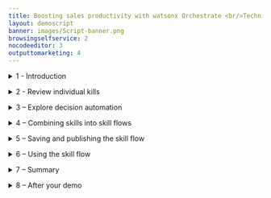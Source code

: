 ```yaml
---
title: Boosting sales productivity with watsonx Orchestrate <br/>Technical Sales Level 3 demo
layout: demoscript
banner: images/Script-banner.png
browsingselfservice: 2
nocodeeditor: 3
outputtomarketing: 4
---
```


<span id="top"></span>


<inline-notification text="<strong><strong>Attention: under construction</strong> Please do not use."></inline-notification>

<details markdown="1">

<summary>1 - Introduction</summary>

This demo shows you how to present watsonx Orchestrate’s the core capabilities and its value proposition using a business scenario set in an insurance sales office. You’ll see how individual skills are used, take a brief look at decision automation, then implement an upsell process for a hypothetical insurance brokerage by combing skills together into a sequence called a skill flow.

In this hypothetical insurance brokerage, sales agents spend their time across many tasks while constantly context switching between multiple applications to do their jobs. A large part of any successful insurance seller’s time should be spent servicing existing clients, but an important part of being a great sales agent is finding new business and building pipeline.

Prior to watsonx Orchestrate, agents in this insurance office dedicated a few hours per week to sending prospecting emails for upsell and cross-sell opportunities, as well as building pipeline. To do this, a typical insurance seller would:

1.	Search the customer relationship management (CRM) system for customers that meet certain cross-sell criteria.
2.	Determine the best cross-sell products to offer each customer.
3.	Write a customized email from a template.
4.	Send the email to the selected customer.

Unfortunately, agents in this office are facing several challenges that prevent them from performing at their best:
- Effectively searching their CRM system for sales opportunities is time consuming and requires a lot of skill… skills that not everyone on the team possesses, especially new hires who need to be trained.<br/>
- Matching customer circumstances to the most optimal and competitive products is time consuming and requires expert product knowledge. The information about products, customers, and policies is spread over multiple systems and spreadsheets.<br/>
- Multiple systems and applications are used to perform customer outreach (a CRM search, Outlook, and so on). It takes time to switch between these applications to find the required information. Data is copied and pasted between applications and inevitably errors are made.<br/>
- Multiple systems and applications are used to perform customer outreach (a CRM search, Outlook, and so on). It takes time to switch between these applications to find the required information. Data is copied and pasted between applications and inevitably errors are made.<br/>
- There isn’t time to create a personalized email for each customer. Instead, sellers use templates…but they know that the emails that are produced this way are often ignored by their customers because they are not engaging.<br/>

This demo shows how the prospecting work in this scenario can be done more effectively with watsonx Orchestrate by creating a sequence of skills that perform the multiple steps of the upsell process using a skill flow. A skill flow is a sequence of skills where the inputs and outputs of individual skills are wired together to reduce data entry.

Here is what this demonstration highlights:
- First, data is extracted from a system that leverages a pre-configured search to find customers with recent life events.
- Then, these customers are matched to the most suitable and competitive products by using an AI-infused automation that represents the digitized business knowledge of a product expert.
- Finally, instead of using an email template, a built-in skill that uses the IBM Granite generative AI model is used to create a marketing email. This model is designed for the enterprise and trained on trusted enterprise data, so it can be trusted to produce content suitable for business use cases.

Let’s get started.
 
<br/>

**[Go to top](#top)**

</details>

<span id="spanID"></span>
<details markdown="1">


<summary>2 - Review individual kills </summary>

<br/>


| :--- | :--- |
| **Narration** | IBM watsonx Orchestrate comes with a catalog of out-of-the-box skills, such as Workday, Monday, Outlook, etc. Additional skills can be added to the catalog that work with existing services using OpenAPI or run on IBM Cloud Pak for Business Automation. Let’s begin by opening the catalog.|
| **Action** &nbsp; 2.0.1 | Click the **navigation hamburger** menu icon **(A)**, then select **Skill catalog (B)** from the left menu.|
| **Action** &nbsp; 2.0.2 | When the **Choose a skill set to view skill catalog** window opens, select the **Personal skills tile (A)**, then click **Go to skill catalog (B)**.|
| **Narration** | Skills are grouped by application, such as Microsoft Teams or Salesforce. New skills are added to the watsonx Orchestrate catalog with each release. <br/><br/>When an out-of-the-box skill is not available, builders can create new skills from several sources, including: <br/> 1. **Open APIs**: Skills are generated from OpenAPI specifications.<br/> 2. **Embedded Automations**: Decision and workflow skills are created by using the built-in automation builder.<br/> 3. **IBM Cloud Pak for Business Automation/RPA**: Skills are generated for automation services and robotic process automation (RPA) bots. <br/> 4. **Composite skill flows**: Individual skills are combined into a sequence.<br/><br/>OpenAPI is a specification for documenting and standardizing the design and behavior of web APIs. An OpenAPI file provides the detailed outline of how a particular API works, including its operations, endpoints, data types, request and response formats and authentication methods.<br/><br/> Oecision automations and skill flows are covered in a later section, but first you’ll see how an individual skill based on an OpenAPI performs a customer search in this fictitious insurance company used at the start of the upsell process.|


| **2.1** | **Customer search** |
| :--- | :--- |
| **Narration** |  The first task in the upsell process is to perform a predefined search against the customer system to find customers that have recent life events. This functionality is provided to users through the **Get a list of customers** skill.<br/><br/>Let’s open the chat window to run this skill.|
| **Action** &nbsp; 2.1.1 | Click the **hamburger navigation** menu icon **(A)** and select **Chat (B)** from the left menu. |
| **Action** &nbsp; 2.1.2 | CClick the **Skills** menu and select **Personal skills** if not already selected. |
| **Narration** |In watsonx Orchestrate, skills are organized into apps. Users can click on their app tiles to run the skills they contain, or they can type a phrase to run the skill, such as **Write an upsell email for my customers**.  |
| **Action** &nbsp; 2.1.3 | Click on the tile **Get a list of customers with …** tile to run the skill and fetch customers from the CRM system. |
| **Narration** | The results from this skill are shown in a table. All the listed customers have recent life events that could be used for cross-sell and upsell purposes. This skill has used a predefined search against the CRM system and provides an insurance seller with a list of potential upsell opportunities. This took just a few seconds and was done without having to use the CRM system directly or require CRM expertise. This skill is already useful as a standalone skill, but as we will soon see, combining its output with other skills can make it far more useful and powerful. |

| **2.2** | **Product upsell automation** |
| :--- | :--- |
| **Narration** | The next skill is the upsell skill. This skill uses an embedded decision automation engine to match customers to upsell and cross-sell offers. <br/><br/>This skill is run by clicking on its corresponding tile or by entering a prompt such as **“upsell”** into the chat window.|
| **Action** &nbsp; 2.2.1 | Enter **“upsell”** into the chat prompt and press **Enter** key **(A)**. Alternatively click on the tile associated with the skill **(B)**. |
| **Narration** | To use this skill, the user must enter details about a customer, such as a recent life event, their age, and any current products they have purchased. In this example, just the name is provided so that a default response is returned. |
| **Action** &nbsp; 2.2.2 | Enter a person’s name into the **name** field **(A)**, then click the **Apply** button **(B)**. |
| **Narration** | The results from the ‘Product Upsell’ automation are displayed. These results contain a product recommendation for the selected customer and were provided almost instantly. This is another huge time saving for the sales agent; but in addition to the product recommendation the results also contain a prompt that can be used by a foundation model such as IBM Granite, to generate a personalized marketing email. <br/><br/>Just like the customer search skill, the value of this skill is obvious because manual data entry is time consuming and can introduce errors… but watsonx Orchestrate can autofill this information once the skill is part of a skill flow.|

| **2.3** | **Email generation** |
| :--- | :--- |
| **Narration** | The last individual skill is **Generate an email**. This skill uses the IBM Granite foundation model to generate an email based on a prompt. <br/><br/>This skill is run by clicking on its corresponding tile or by entering a prompt such as **“generate an email”** into the chat window.|
| **Action** &nbsp; 2.3.1 | Enter **“generate an email”** into the chat prompt and press **Enter** key **(A)**. Alternatively click on the tile associated with the skill **(B)**. |
| **Action** &nbsp; 2.3.2 | Copy the **prompt** text produced by the **L3_Upsell** skill **(A)** and paste it into the **Input instruction** panel **(B)**, then click **Apply (C)**. |
| **Narration** | Content generation will take approximately 30 seconds. IBM watsonx Granite is used to generate the email body. This model is trained on trusted enterprise data, with additional layers of protection, so you can be certain it will not produce harmful or inappropriate content.|

<br/>

**[Go to top](#top)**

</details>

<span id="spanID"></span>
<details markdown="1">

<summary>3 – Explore decision automation </summary>

<br/>

| :--- | :--- |
| **Narration** |The ‘L3_Upsell’ automation skill represents the digitized knowledge of a product expert and matches customers to upsell and cross-sell offers. It does this using prescriptive AI, where the decision-making process used by an expert has been transformed into a decision model. Within the decision model, the product upsell logic is represented in natural language and decision tables that ensures that the logic remains clear and simple to non-technical users. Furthermore, the no-code tools in watsonx Orchestrate Automation Builder enable non-technical users to create, test and maintain the decision logic to adapt to changing circumstances. <br><br/>Let’s see how this skill’s business logic is managed with watsonx Orchestrates’ Automation Builder.|
| **Action** &nbsp; 3.1 | Click the **hamburger navigation** menu icon **(A)**, then select **Automations (B)** from the left menu. |
| **Action** &nbsp; 3.2 | Enter the unique reference **“XXddmmyy”** that corresponds to your decision model in the **search** field **(A)** and press **Enter**, then click on the tile that corresponds to your automation **(B)**. |
| **Narration** | This decision model shows the structure of the decision-making process. Data feeding the model is shown at the bottom of the diagram and represented by the green input nodes. In this example, the input data is the customer record and the recent change. This data passes through intermediate decision nodes that incrementally infer new information by using business rules. The output decision node is shown with a dark blue line and produces the decision result. <br/><br/>In this example, the decision model determines the best product for the selected customer and produces a GenAI prompt along with some tuning parameters so that a generative AI model can create a marketing outreach email. <br/><br/>The decision nodes contain the business rules that perform the logic to build the prompt. The ‘Initial Instruction’ node uses the customer’s name to form the instructions that are passed to the generative model such as ‘You are an insurance salesman, write a marketing email for your customer John Collins’. The Product Recommendation node determines the most appropriate product to recommend to the customer based on their age, recent life events and existing products they hold.<br/>/<br/>The output from these intermediate decision nodes is brought together in the top node called **Upsell prompt**. This node produces the final output from the decision model based on the intermediate results. <br/><br/>Let’s take a closer look at the product recommendation logic.|
| **Action** &nbsp; 3.3 | Click the **Product recommendation** node **(A)** then select the **Logic** tab **(B)** in the **Product recommendation** section that appears on the right. |
| **Narration** | The rules that are applied in this decision node are shown on the right of this screen. Note how there is a decision table called **Product recommendation**. This table houses the main logic, a business rule to check for duplicate recommendations for products already held, and a default rule that will apply if no other product recommendations can be made.<br/><br/>Let’s take a closer look at the product recommendation decision table.|
| **Action** &nbsp; 3.4 | Click the **Product recommendation** decision table. |
| **Narration** | Decision tables are useful when many rules will share the same structure and it is helpful to view them together. In this example, every row in the table represents a rule that reasons over the customers recent change, along with their age, to determine a product recommendation. In this example, the recent change and customer age are both used as condition columns and shown on the left. The column on the right is the action column and provides the product recommendation. <br/><br/>Decision tables can contain more condition columns and multiple action columns to represent complex logic, but the logic will remain clear and maintainable. Many decision tables can work together to implement very complex logic, whilst keeping the logic clear and readable to non-technical users. <br/><br/>IBM watsonx Orchestrate’s Automation builder also includes a preview capability to test the results produced by the decision model. Clicking the Play icon in the top-right corner opens the preview window.|
| **Action** &nbsp; 3.5 | Click the **Play** icon in the top-right corner of the screen. |
| **Narration** | Run a test scenario. |
| **Action** &nbsp; 3.6 | Click the **Preview** button. |
| **Narration** | The rules are run, and the results are displayed. At the top is the final output, but below this we can also see all the intermediate results as the data passed through the decision model. By clicking the show more link, we can expand the final output and see the complete information returned from the decision. This contains the product recommendation, the GenAI prompt and the min/max tokens that control the content length. |
| **Action** &nbsp; 3.7 | Click the **Show more** button. |
| **Narration** | Many test scenarios can be created, these are run by selecting them and pressing preview. |
| **Action** &nbsp; 3.8 | Click the drop-down arrow **(A)** in the **Test data** section and select another scenario, then click the **Preview** button **(B)**. |
| **Narration** | Once the business logic is ready, it is deployed as a skill that can be invoked from the chat window directly, or it can be combined with other skills in a skill flow. |

<br/>

**[Go to top](#top)**

</details>

<span id="spanID"></span>
<details markdown="1">

<summary>4 – Combining skills into skill flows </summary>

<br/>


| :--- | :--- |
| **Narration** | Individual skills can be useful when used in isolation, but greater value can be unlocked when they are combined into skill flows.  |
| **Action** &nbsp; 4.1 | Click the **hamburger navigation** menu icon **(A)** and select **Skills and apps (B)** from the left menu. |
| **Narration** | IBM watsonx Orchestrate provides access to a broad range of skills that help users perform their daily tasks. It comes with a collection of out-of-the-box, ready-to-use skills that range from working with productivity tools to providing deep analytical insights. <br/><br/>IBM watsonx Orchestrate developers, called ‘Builders,’ can create customized skills like the customer search and product upsell skills described earlier. As individual skills they are useful on their own, but combining them together can save an insurance sellers time, avoid errors, and produce better results. <br/><br/>Skill flows connect multiple skills together by using a low-code flow editor. In this example, a skill flow is created to combine the customer search skill with the product upsell decision and then generate a marketing email for a selected customer. |
| **Action** &nbsp; 4.2 | Click on **Add skills (A)**, then select **Create a skill flow (B)**. |
| **Narration** |The skill flow requires a unique name. |
| **Action** &nbsp; 4.3 | Click the **Pencil** icon **(A)** and when the **Edit Skill flow details** section opens on the right, enter a name for the skill flow using the template Upsell **XXddmmyy (B)**. Now click the **Save** button **(C)**. |
| **Action** &nbsp; 4.4 | Click the **+** icon. <br/><br/> Note: You are using a shared demo tenant. Use the unique reference added to your skill names to find them in the catalog. It’s a good idea to keep this reference in your clipboard history so it can be pasted into the skill search panel. |
| **Narration** | On demo tenants a unique reference is used to locate the demo skills in the catalog. (This is only necessary on demo tenants, ordinarily these skills would be found by using just their name.) |
| **Action** &nbsp; 4.5 | Enter the unique reference for your skills (**XXddmmyy**) into the **filter** panel and press **Enter** to filter the results. |
| **Narration** | The first skill we need performs a customer search and it’s contained in the **CRM** tile. <br/><br/>Note: This skill collection contains one skills; Get Customers with recent life events … that performs the customer search. |
| **Action** &nbsp; 4.6 | Click the **CRM** tile. <br/><br/>Note: This skill collection contains one skills; Get Customers with recent life events … that performs the customer search.|
| **Action** &nbsp; 4.7 | Click **Add Skill** within the **Get Customers with recent life events …** tile.|
| **Narration** | Add the next skill by clicking the **Plus** icon again, searching with the unique reference, then adding the skill. |
| **Action** &nbsp; 4.8 | Click the **+** icon to the left of the end node. |
| **Action** &nbsp; 4.9 | Enter the unique identifier for your skills (**XXddmmyy**) and press **Enter** to filter the results. |
| **Action** &nbsp; 4.10| Click on the **L3_Upsell** tile with the unique reference you used. |
| **Action** &nbsp; 4.11 | On the **L3_Upsell_XXddmmyy** tile, click **Add skill**. |
| **Narration** |Add the third skill by clicking the **Plus** icon again. |
| **Action** &nbsp; 4.12 | Click the **+** icon to the left of the end node. |
| **Action** &nbsp; 4.13 | Enter **“watsonx”** into the **Search** field and press **Enter** to filter the results.|
| **Action** &nbsp; 4.14| Click the **watsonx.ai** collection tile. |
| **Action** &nbsp; 4.15 | Click **Add Skill** within the **Generate an email** tile. |
| **Narration** |In this demo, an input form is used instead of one of the built-in email skills. This is done to avoid some additional setup, but from the user’s perspective the results are the same. The input form contains the same fields as the built-in email skill and allow us to map the various skill outputs together to build the final output. |
| **Action** &nbsp; 4.16 | Click the + icon to the left of the end node.|
| **Action** &nbsp; 4.17 | Type **“forms”** and press **Enter** to filter the results **(A)**, click **Custom forms (B)**. |
| **Action** &nbsp; 4.18 | Click **Add skill** within the **Input form** tile.<br/><br/>Note: Your skill flow should now resemble the following example and have four skills.|
| **Narration** | Each skill can have one or more inputs and outputs. The skill flow editor allows builders to easily map the output from one skill into another. The first skill in this skill flow (**Get a list of customers with recent life events**) doesn’t require any configuration. But, the **L3_Upsell** skill needs to be configured to map the output from the **Get a list of customers** skill into its appropriate inputs. |
| **Action** &nbsp; 4.19 | Configure the input form for **L3_Upsell_XXddmmyy** skill by performing the following steps: <br/>A. Select the **L3_Upsell_XXddmmyy** tile.<br/>B. Click **Input** to select the input form.<br/>C. Turn on the **Hide this input form from the user** option.|
| **Narration** | Now the data can be mapped, starting with the customer’s age. |
| **Action** &nbsp; 4.20 | Map the customer age input field of the skill by performing the following steps:<br/>A. Click the field **theCustomer.age**.<br/>B. Select **Get a list of customers with recent life events** from the available mappings.|
| **Action** &nbsp; 4.21 | Scroll down and select **age**. |
| **Narration** |Mapping data can be done manually, but in some cases it’s easier to let the skill flow editor generate mapping suggestions for you. |
| **Action** &nbsp; 4.22 | Click **Generate mapping suggestions**.|
| **Narration** | Not all mappings can be generated. Later in the skill flow there will be multiple options, and as such, manual mapping will be required.  |
| **Action** &nbsp; 4.23 | Map the remaining field. Scroll down and click **theCustomer.listOfCurrentProducts (A)**, then select **Get a list of customers with recent life events (B)**. |
| **Action** &nbsp; 4.24 | Select **current_products** from the list of available mappings.|
| **Narration** | The for the L3_Upsell skill output form requires no configuration, but typically this output would be hidden as the user doesn’t need to see or edit the results. It will be left visible in this demo so that when the skill flow runs the output will be available for review.<br/><br/>The **Generate an email** skill creates the email body from the prompt received from the **L3_Upsell** decision skill.  |
| **Action** &nbsp; 4.25 | Configure the input form for **Generate an email** by performing the following steps: <br/>A. Select the **Generate an email** tile in the skill flow.<br/>B. Select the **Input** tab.|
| **Action** &nbsp; 4.26 | Map the **Input instruction** field by performing the following steps:<br/>A. Click on the **Input instruction** field.<br/>B. From **Available Mappings Skills** select the **L3_Upsell_XXddmmyy** skill.<br/><br/>C. Select **prompt**.|
| **Narration** | The **Generate an email** output form can be hidden as the output will be available to view in the next skill. |
| **Action** &nbsp; 4.27 | Configure the **Generate an email** output form by performing the following steps: <br/>A. Click the **Generate an email** tile.<br/>B. Select the **Output** tab to select the output form.<br/>C. Turn on the **Hide this input form from the user** option.|
| **Narration** | Following email content generation, an input form will be used to display the output and allow the sales agent to check the output for accuracy. The agent can also make any modifications before the response is sent to their customer. <br/><br/>The form is built by repeatedly adding input fields. |
| **Action** &nbsp; 4.28| Configure the input form by performing the following steps: <br/>A. Select the **Input form** tile from the skill flow at the top of the screen.<br/>B. Enter a title for the form in the **Form title** field, for example **“Send email”**.<br/><br/>C. Click **Add input field**.<br/>D. Select the **Single line text** radio button under the **Add input field** section that appears on the right side of the screen.><br/>E. Click the **Next** button.<br/><br/>F. Enter the value **“To”** into the **Display text** field in the **Add input field** section on the right side of the screen.<br/>G. Click the **Apply** button.<br/><br/>H. Repeat steps **C through G** to create a **Subject** field.<br/>I.   Click **Add input field**.<br/>J.  Select the Paragraph text radio button in the **Add input field** section on the right side of the screen.<br/>K. Click the **Next** button.<br/><br/>L.   Enter the value **“Email body”** into the **Display text** field.<br/>M. Click the **Apply** button.<br/><br/>Note: Your form should now resemble the example below with To, Subject and Email body fields.|
| **Narration** | To complete the form the mappings must be added. |
| **Action** &nbsp; 4.29 | Configure the mappings for the input form by performing the following steps:><br/>A. Click the **To** field.><br/>B. From **Available Mappings**, select **Get a list of customers with recent life events XXddmmyy**.<br/><br/>C. Select the **email** mapping.<br/><br/>D. Hover over the **Subject** field and click the corresponding **Pencil** icon when it appears.<br/><br/>E. Under **Subject**, enter a default value, **“Your insurance”**.<br/><br/>F. Scroll down and click on the **Email body** field.><br/>G. In the **Available mappings** section, select **Generate an email**.<br/><br/>H. Select **generates_text**.|
| **Narration** | This completes the skill flow creation. In the next section, you will save this skill flow and then publish it, so it is available for use by any seller at the insurance company.  |


**[Go to top](#top)**

</details>

<span id="spanID"></span>
<details markdown="1">

<summary>5 – Saving and publishing the skill flow </summary>

<br/>

| :--- | :--- |
| **Narration** | Before the new skill flow can be used, it must be enhanced and published. Enhancement allows you to fine-tune how the skill is presented and train the conversational interface to recognize when the skill should be used. |
| **Action** &nbsp; 5.1 | A. Scroll to the top of the page and click on the **Actions** button drop down.<br/>B. Select **Save** or **Save as draft**.<br/><br/>C. Click the **Actions** button drop down.<br/>D. Select **Enhance**.<br/><br/>E. Select the **Phrases** tab.<br/><br/>F. Enter a phrase to trigger the skill flow, for example: **“write an upsell email to my customers”**, then click **Publish (G)**.|
| **Narration** |Multiple phrases can be entered to train the conversational interface. In a real project, several alternative phrases would be used to train the AI to ensure the skill is activated. <br/><br/>Before the skill flow can be run, it must be added from the catalog into your personal skill set. |
| **Action** &nbsp; 5.2 | Click the **hamburger navigation** menu icon **(A)** and click **Skills catalog (B)** from the left menu.<br/><br>C. Enter your unique skill reference (**XXddmmyy**) in the **Search** panel and press **Enter**.<br/>D. Click the **Skill flows** tile in the **Apps** section.<br><br/>E. Enter your unique skill reference (**XXddmmyy**) in the **Search** panel again and press **Enter**.<br/>F. Click **Add skill**.<br/><br/>G. Click the **hamburger navigation** menu icon from the left menu.<br/>H. Select **Chat**.<br/><br/>I. Confirm that a tile representing your skill flow has been added.|

<br/>

**[Go to top](#top)**

</details>

<span id="spanID"></span>
<details markdown="1">

<summary>6 – Using the skill flow </summary>

<br/>

| :--- | :--- |
| **Narration** | Before you run the new skill flow let’s summarize what you’ve seen so far:<br/>- Individual skills performing useful but isolated functions, such as customer search and product upsell.<br/>- A brief look into decision automation, and how business logic can be represented with a decision model. <br/>- Implemented a simple workflow using skill flows to connect skills together.<br/><br/>The skill flow is complete and published for sales agents to use.  Now let’s assume the persona of an insurance seller to see how the upsell process has been transformed with watsonx Orchestrate.|
| **Action** &nbsp; 6.1 |Open the Chat window (if not already open) by clicking the **hamburger navigation** menu icon **(A)** and select **Chat (B)** from the left menu. |
| **Action** &nbsp; 6.2 | Perform the following steps:<br/>A. Type the command **“write an upsell email to my customers”**.<br/>B. Click the **Send** arrow.<br/><br/>Note: You can also click the skill tile that corresponds to the skill flow you created to invoke this skill.|
| **Narration** | IBM watsonx Orchestrate runs the skill flow, retrieving a list of customers with recent life events. The retrieved customer data is neatly displayed in a table within the chat interface.<br/><br/>The agent reviews the list of customers and pursues a cross-sell opportunity with **Janet Thomas**, who has recently turned 64, as depicted in the **Recent Change** field.|
| **Action** &nbsp; 6.3 | Select the radio button associated with **Janet Thomas (A)** from the table. |
| **Narration** | Next, the agent needs to determine which products to recommend for Janet based on her circumstances and recent life event.<br/><br/>The customer details from the CRM system are automatically submitted into watsonx Orchestrate’s built-in decision engine and the upsell recommendations are displayed. Behind the scenes, the decision engine applies business logic that considers many different attributes specific to this customer (Janet Thomas), such as age, life event, and current coverage to determine the best product that the insurance agent should suggest to this customer.|
| **Action** &nbsp; 6.4 | Click the **Apply** button. |
| **Action** &nbsp; 6.5 | Two skills have run in quick succession, scroll back so that the upsell decision output is displayed. |
| **Narration** | In this case, the decision engine recommended the **Silver Travel Insurance Plan**, and based on this, it has also created a prompt for a generative AI model to create the marketing upsell email. |
| **Action** &nbsp; 6.6 | Review the prompt then scroll to the bottom of the chat window to review the input for the generative AI model.|
| **Action** &nbsp; 6.7 |Perform the following steps:<br/><br/>A. Review the prompt created for the customer (**Janet Thomas**).<br/>B. Click the **Apply** button.|
| **Narration** | The response created for the customer (Janet Thomas) is returned and displayed. The customer email address, subject and email body are pre-filled, allowing the user to review the generated content for accuracy and add any further information to ensure the proposal is relevant to the customer. |
| **Action** &nbsp; 6.8 | Review the generated email. |


<br/>

**[Go to top](#top)**

</details>

<span id="spanID"></span>
<details markdown="1">

<summary>7 – Summary </summary>

<br/>

Using an upsell/cross-sell example, this lab showed how watsonx Orchestrate provides a conversational interface for insurance sales agents to perform daily repetitive tasks and reduce the time it takes to complete common business tasks, such as searching through CRM reports for sales opportunities.

A pre-configured CRM search saved time and helped agents find upsell opportunities. Product expertise was used to create a watsonx Orchestrate automation that provides optimal product recommendations based on client circumstances. It then combined these recommendations with client details into a prompt that was submitted into an IBM generative AI model. The result was a client proposal derived from accurate client data, expert product knowledge and a trusted foundation model trained on enterprise data, ready for the agent for review.

By providing a catalog of skills, watsonx Orchestrate eliminated the need for this insurance agent to manually move data and context switch between different back-end applications. IBM watsonx Orchestrate streamlined this agent’s work by sequencing a series of skills within a skill flow, boosting their productivity, reducing errors, and enabling them to focus on higher value work.



<br/>

**[Go to top](#top)**

</details>

<span id="spanID"></span>
<details markdown="1">

<summary>8 – After your demo </summary>

<br/>

The watsonx Orchestrate environment used for the demo is shared by many users. After completing your demo, it is important to take a few minutes to remove any skills or automations you created during the demo. 
1. Click the **hamburger navigation** menu icon **(A)**, then click on **Skills and apps (B)** from the left menu.
2. Select **Skills (A)**, enter your unique reference, then press **Enter (B)**. After completing this demo there should be three skills. Click the ellipsis (three vertical dots) in the right-hand column for each skill **(C)** and select **Delete this skill (D)**. Take care to ensure you are only deleting your skills.
3. Click the **hamburger navigation** menu icon **(A)**, then click on **Automations (B)** from the left menu.
4. Enter your skill reference in the search panel and press **Enter (A)**. Click the ellipsis (three vertical dots) **(B)** and select **Delete (C)**.

<br/>

**[Go to top](#top)**

</details>
